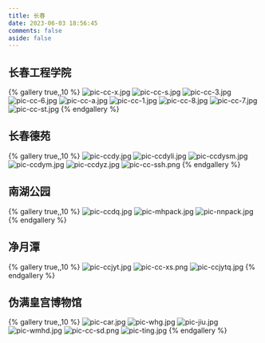 ```yaml
---
title: 长春
date: 2023-06-03 18:56:45
comments: false
aside: false
---
```

## 长春工程学院
{% gallery true,,10 %}
![pic-cc-x.jpg](https://bu.dusays.com/2023/06/21/64926e307ffdc.jpg)
![pic-cc-s.jpg](https://bu.dusays.com/2023/06/21/64926e3077480.jpg)
![pic-cc-3.jpg](https://bu.dusays.com/2023/06/21/64926e3095a66.jpg)
![pic-cc-6.jpg](https://bu.dusays.com/2023/06/21/64926e3098884.jpg)
![pic-cc-a.jpg](https://bu.dusays.com/2023/06/21/64926e309cc33.jpg)
![pic-cc-1.jpg](https://bu.dusays.com/2023/06/21/64926e30964b5.jpg)
![pic-cc-8.jpg](https://bu.dusays.com/2023/06/21/64926e309e184.jpg)
![pic-cc-7.jpg](https://bu.dusays.com/2023/06/21/64926e309a31a.jpg)
![pic-cc-st.jpg](https://bu.dusays.com/2023/06/21/6492726e0d712.jpg)
{% endgallery %}

## 长春德苑
{% gallery true,,10 %}
![pic-ccdy.jpg](https://bu.dusays.com/2023/06/21/64926e8eea208.jpg)
![pic-ccdyli.jpg](https://bu.dusays.com/2023/06/21/64926e8f00afe.jpg)
![pic-ccdysm.jpg](https://bu.dusays.com/2023/06/21/64926e8f07b41.jpg)
![pic-ccdym.jpg](https://bu.dusays.com/2023/06/21/64926e8f080ec.jpg)
![pic-ccdyz.jpg](https://bu.dusays.com/2023/06/21/64926e8f074e1.jpg)
![pic-cc-ssh.png](https://bu.dusays.com/2023/06/21/64926e8f32376.png)
{% endgallery %}

## 南湖公园
{% gallery true,,10 %}
![pic-ccdq.jpg](https://bu.dusays.com/2023/06/21/64926ffe7c935.jpg)
![pic-mhpack.jpg](https://bu.dusays.com/2023/06/21/6492719d814aa.jpg)
![pic-nnpack.jpg](https://bu.dusays.com/2023/06/21/6492719d81fae.jpg)
{% endgallery %}

## 净月潭
{% gallery true,,10 %}
![pic-ccjyt.jpg](https://bu.dusays.com/2023/06/21/64926f285b596.jpg)
![pic-cc-xs.png](https://bu.dusays.com/2023/06/21/64926eed65561.png)
![pic-ccjytq.jpg](https://bu.dusays.com/2023/06/23/64951fb6dc926.jpg)
{% endgallery %}

## 伪满皇宫博物馆
{% gallery true,,10 %}
![pic-car.jpg](https://bu.dusays.com/2023/06/21/6492706c79047.jpg)
![pic-whg.jpg](https://bu.dusays.com/2023/06/21/6492706c790e8.jpg)
![pic-jiu.jpg](https://bu.dusays.com/2023/06/21/6492706c7bedd.jpg)
![pic-wmhd.jpg](https://bu.dusays.com/2023/06/21/6492706c78806.jpg)
![pic-cc-sd.png](https://bu.dusays.com/2023/06/21/6492706c79047.png)
![pic-ting.jpg](https://bu.dusays.com/2023/06/21/6492723382640.jpg)
{% endgallery %}